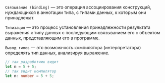 `Связывание (binding)` — это операция ассоциирования конструкций, нуждающихся в
аннотации типа, с типами данных, к которым они принадлежат.

`Типизация` — это процесс установления принадлежности результата выражения к типу данных с последующим связыванием его с объектом данных, представляющим его в программе.

`Вывод типов` — это возможность компилятора (интерпретатора) определять тип данных, анализируя выражение.

```ts
// так разработчик видит
let n = 5 + 5; 
// так видит компилятор 
let n: number = 5 + 5;
```
